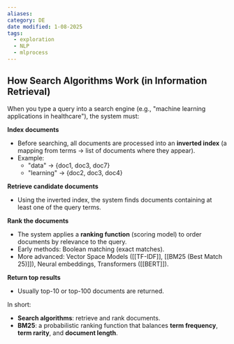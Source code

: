```yaml
---
aliases:
category: DE
date modified: 1-08-2025
tags:
  - exploration
  - NLP
  - mlprocess
---
```

## How Search Algorithms Work (in Information Retrieval)

When you type a query into a search engine (e.g., "machine learning applications in healthcare"), the system must:

**Index documents**
   * Before searching, all documents are processed into an **inverted index** (a mapping from terms → list of documents where they appear).
   * Example:
     * "data" → {doc1, doc3, doc7}
     * "learning" → {doc2, doc3, doc4}

**Retrieve candidate documents**
   * Using the inverted index, the system finds documents containing at least one of the query terms.

**Rank the documents**
   * The system applies a **ranking function** (scoring model) to order documents by relevance to the query.
   * Early methods: Boolean matching (exact matches).
   * More advanced: Vector Space Models ([[TF-IDF]], [[BM25 (Best Match 25)]]), Neural embeddings, Transformers ([[BERT]]).

**Return top results**
   * Usually top-10 or top-100 documents are returned.

In short:
* **Search algorithms**: retrieve and rank documents.
* **BM25**: a probabilistic ranking function that balances **term frequency**, **term rarity**, and **document length**.
